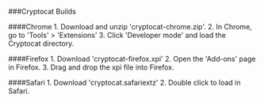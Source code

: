﻿###Cryptocat Builds

####Chrome
	1. Download and unzip 'cryptocat-chrome.zip'.
	2. In Chrome, go to 'Tools' > 'Extensions'
	3. Click 'Developer mode' and load the Cryptocat directory.

####Firefox
	1. Download 'cryptocat-firefox.xpi'
	2. Open the 'Add-ons' page in Firefox.
	3. Drag and drop the xpi file into Firefox.
	
####Safari
	1. Download 'cryptocat.safariextz'
	2. Double click to load in Safari.
